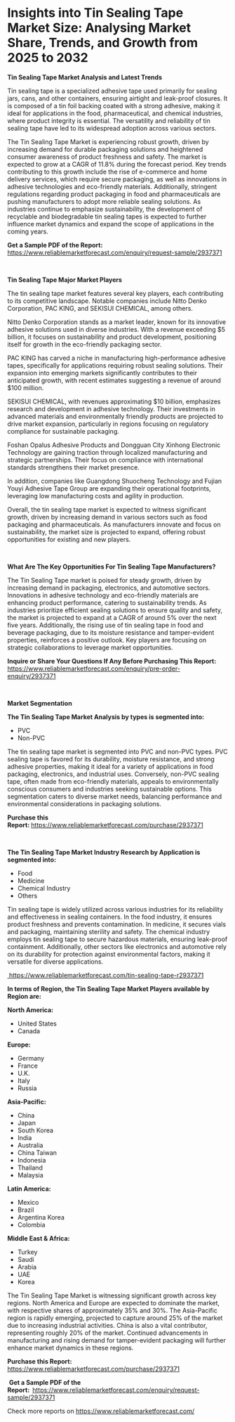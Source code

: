 <p><h1>Insights into Tin Sealing Tape Market Size: Analysing Market Share, Trends, and Growth from 2025 to 2032</h1></p><p><strong>Tin Sealing Tape Market Analysis and Latest Trends</strong></p>
<p><p>Tin sealing tape is a specialized adhesive tape used primarily for sealing jars, cans, and other containers, ensuring airtight and leak-proof closures. It is composed of a tin foil backing coated with a strong adhesive, making it ideal for applications in the food, pharmaceutical, and chemical industries, where product integrity is essential. The versatility and reliability of tin sealing tape have led to its widespread adoption across various sectors.</p><p>The Tin Sealing Tape Market is experiencing robust growth, driven by increasing demand for durable packaging solutions and heightened consumer awareness of product freshness and safety. The market is expected to grow at a CAGR of 11.8% during the forecast period. Key trends contributing to this growth include the rise of e-commerce and home delivery services, which require secure packaging, as well as innovations in adhesive technologies and eco-friendly materials. Additionally, stringent regulations regarding product packaging in food and pharmaceuticals are pushing manufacturers to adopt more reliable sealing solutions. As industries continue to emphasize sustainability, the development of recyclable and biodegradable tin sealing tapes is expected to further influence market dynamics and expand the scope of applications in the coming years.</p></p>
<p><strong>Get a Sample PDF of the Report:&nbsp;</strong> <a href="https://www.reliablemarketforecast.com/enquiry/request-sample/2937371?utm_campaign=2753&utm_medium=2&utm_source=Github&utm_content=ia&utm_term=14032025&utm_id=tin-sealing-tape">https://www.reliablemarketforecast.com/enquiry/request-sample/2937371</a></p>
<p>&nbsp;</p>
<p><strong>Tin Sealing Tape Major Market Players</strong></p>
<p><p>The tin sealing tape market features several key players, each contributing to its competitive landscape. Notable companies include Nitto Denko Corporation, PAC KING, and SEKISUI CHEMICAL, among others.</p><p>Nitto Denko Corporation stands as a market leader, known for its innovative adhesive solutions used in diverse industries. With a revenue exceeding $5 billion, it focuses on sustainability and product development, positioning itself for growth in the eco-friendly packaging sector.</p><p>PAC KING has carved a niche in manufacturing high-performance adhesive tapes, specifically for applications requiring robust sealing solutions. Their expansion into emerging markets significantly contributes to their anticipated growth, with recent estimates suggesting a revenue of around $100 million.</p><p>SEKISUI CHEMICAL, with revenues approximating $10 billion, emphasizes research and development in adhesive technology. Their investments in advanced materials and environmentally friendly products are projected to drive market expansion, particularly in regions focusing on regulatory compliance for sustainable packaging.</p><p>Foshan Opalus Adhesive Products and Dongguan City Xinhong Electronic Technology are gaining traction through localized manufacturing and strategic partnerships. Their focus on compliance with international standards strengthens their market presence.</p><p>In addition, companies like Guangdong Shuocheng Technology and Fujian Youyi Adhesive Tape Group are expanding their operational footprints, leveraging low manufacturing costs and agility in production.</p><p>Overall, the tin sealing tape market is expected to witness significant growth, driven by increasing demand in various sectors such as food packaging and pharmaceuticals. As manufacturers innovate and focus on sustainability, the market size is projected to expand, offering robust opportunities for existing and new players.</p></p>
<p>&nbsp;</p>
<p><strong>What Are The Key Opportunities For Tin Sealing Tape Manufacturers?</strong></p>
<p><p>The Tin Sealing Tape market is poised for steady growth, driven by increasing demand in packaging, electronics, and automotive sectors. Innovations in adhesive technology and eco-friendly materials are enhancing product performance, catering to sustainability trends. As industries prioritize efficient sealing solutions to ensure quality and safety, the market is projected to expand at a CAGR of around 5% over the next five years. Additionally, the rising use of tin sealing tape in food and beverage packaging, due to its moisture resistance and tamper-evident properties, reinforces a positive outlook. Key players are focusing on strategic collaborations to leverage market opportunities.</p></p>
<p><strong>Inquire or Share Your Questions If Any Before Purchasing This Report:</strong> <a href="https://www.reliablemarketforecast.com/enquiry/pre-order-enquiry/2937371?utm_campaign=2753&utm_medium=2&utm_source=Github&utm_content=ia&utm_term=14032025&utm_id=tin-sealing-tape">https://www.reliablemarketforecast.com/enquiry/pre-order-enquiry/2937371</a></p>
<p>&nbsp;</p>
<p><strong>Market Segmentation</strong></p>
<p><strong>The Tin Sealing Tape Market Analysis by types is segmented into:</strong></p>
<p><ul><li>PVC</li><li>Non-PVC</li></ul></p>
<p><p>The tin sealing tape market is segmented into PVC and non-PVC types. PVC sealing tape is favored for its durability, moisture resistance, and strong adhesive properties, making it ideal for a variety of applications in food packaging, electronics, and industrial uses. Conversely, non-PVC sealing tape, often made from eco-friendly materials, appeals to environmentally conscious consumers and industries seeking sustainable options. This segmentation caters to diverse market needs, balancing performance and environmental considerations in packaging solutions.</p></p>
<p><strong>Purchase this Report:&nbsp;</strong><a href="https://www.reliablemarketforecast.com/purchase/2937371?utm_campaign=2753&utm_medium=2&utm_source=Github&utm_content=ia&utm_term=14032025&utm_id=tin-sealing-tape">https://www.reliablemarketforecast.com/purchase/2937371</a></p>
<p>&nbsp;</p>
<p><strong>The Tin Sealing Tape Market Industry Research by Application is segmented into:</strong></p>
<p><ul><li>Food</li><li>Medicine</li><li>Chemical Industry</li><li>Others</li></ul></p>
<p><p>Tin sealing tape is widely utilized across various industries for its reliability and effectiveness in sealing containers. In the food industry, it ensures product freshness and prevents contamination. In medicine, it secures vials and packaging, maintaining sterility and safety. The chemical industry employs tin sealing tape to secure hazardous materials, ensuring leak-proof containment. Additionally, other sectors like electronics and automotive rely on its durability for protection against environmental factors, making it versatile for diverse applications.</p></p>
<p><a href="https://www.reliablemarketforecast.com/tin-sealing-tape-r2937371?utm_campaign=2753&utm_medium=2&utm_source=Github&utm_content=ia&utm_term=14032025&utm_id=tin-sealing-tape">&nbsp;https://www.reliablemarketforecast.com/tin-sealing-tape-r2937371</a></p>
<p><strong>In terms of Region, the Tin Sealing Tape Market Players available by Region are:</strong></p>
<p>
    <p> <strong> North America: </strong>
        <ul>
            <li>United States</li>
            <li>Canada</li>
        </ul>
        </p> 
    <p> <strong> Europe: </strong>
        <ul>
            <li>Germany</li>
            <li>France</li>
            <li>U.K.</li>
            <li>Italy</li>
            <li>Russia</li>
        </ul>
        </p> 
    <p> <strong> Asia-Pacific: </strong>
        <ul>
            <li>China</li>
            <li>Japan</li>
            <li>South Korea</li>
            <li>India</li>
            <li>Australia</li>
            <li>China Taiwan</li>
            <li>Indonesia</li>
            <li>Thailand</li>
            <li>Malaysia</li>
        </ul>
        </p> 
    <p> <strong> Latin America: </strong>
        <ul>
            <li>Mexico</li>
            <li>Brazil</li>
            <li>Argentina Korea</li>
            <li>Colombia</li>
        </ul>
        </p> 
    <p> <strong> Middle East & Africa: </strong>
        <ul>
            <li>Turkey</li>
            <li>Saudi</li>
            <li>Arabia</li>
            <li>UAE</li>
            <li>Korea</li>
        </ul>
    </p>
    </p>
<p><p>The Tin Sealing Tape Market is witnessing significant growth across key regions. North America and Europe are expected to dominate the market, with respective shares of approximately 35% and 30%. The Asia-Pacific region is rapidly emerging, projected to capture around 25% of the market due to increasing industrial activities. China is also a vital contributor, representing roughly 20% of the market. Continued advancements in manufacturing and rising demand for tamper-evident packaging will further enhance market dynamics in these regions.</p></p>
<p><strong>Purchase this Report: </strong><a href="https://www.reliablemarketforecast.com/purchase/2937371?utm_campaign=2753&utm_medium=2&utm_source=Github&utm_content=ia&utm_term=14032025&utm_id=tin-sealing-tape">https://www.reliablemarketforecast.com/purchase/2937371</a></p>
<p>&nbsp;<strong>Get a Sample PDF of the Report:&nbsp;&nbsp;</strong><a href="https://www.reliablemarketforecast.com/enquiry/request-sample/2937371?utm_campaign=2753&utm_medium=2&utm_source=Github&utm_content=ia&utm_term=14032025&utm_id=tin-sealing-tape">https://www.reliablemarketforecast.com/enquiry/request-sample/2937371</a></p>
<p><strong></strong></p>
<p>Check more reports on <a href="https://www.reliablemarketforecast.com/?utm_campaign=2753&utm_medium=2&utm_source=Github&utm_content=ia&utm_term=14032025&utm_id=tin-sealing-tape">https://www.reliablemarketforecast.com/</a></p>